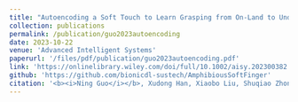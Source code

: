 ```yaml
---
title: "Autoencoding a Soft Touch to Learn Grasping from On‐Land to Underwater"
collection: publications
permalink: /publication/guo2023autoencoding
date: 2023-10-22
venue: 'Advanced Intelligent Systems'
paperurl: '/files/pdf/publication/guo2023autoencoding.pdf'
link: 'https://onlinelibrary.wiley.com/doi/full/10.1002/aisy.202300382'
github: 'https://github.com/bionicdl-sustech/AmphibiousSoftFinger'
citation: '<b><i>Ning Guo</i></b>, Xudong Han, Xiaobo Liu, Shuqiao Zhong, Zhiyuan Zhou, Jian Lin, J.S Dai, Fang Wan* and Chaoyang Song*. &quot;Autoencoding a Soft Touch to Learn Grasping from On‐Land to Underwater.&quot; <b><i>Advanced Intelligent Systems</i></b>. doi:https://doi.org/10.1002/aisy.202300382. <b><i>Selected as the Front Cover for the January 2024 issue</i></b>'
---
```



